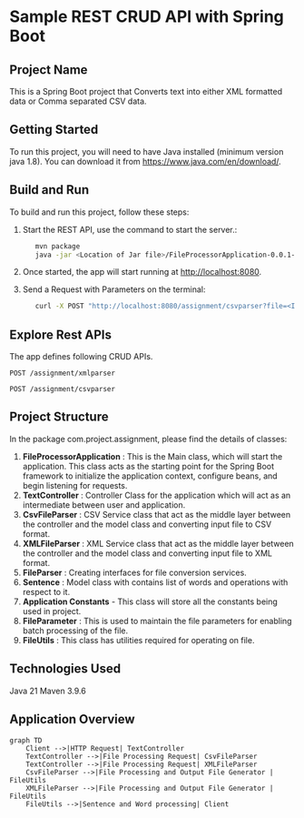 # Sample REST CRUD API with Spring Boot

## Project Name
This is a Spring Boot project that Converts text into either XML formatted data or Comma separated CSV data.

## Getting Started
To run this project, you will need to have Java installed (minimum version java 1.8). You can download it from https://www.java.com/en/download/.

## Build and Run
To build and run this project, follow these steps:

1. Start the REST API, use the command to start the server.:
    ```bash
       mvn package
       java -jar <Location of Jar file>/FileProcessorApplication-0.0.1-SNAPSHOT.jar 
    ```

2. Once started, the app will start running at <http://localhost:8080>. 

3. Send a Request with Parameters on the terminal:
    ```bash
       curl -X POST "http://localhost:8080/assignment/csvparser?file=<InputFilePath>
    ```

## Explore Rest APIs

The app defines following CRUD APIs.

    POST /assignment/xmlparser
    
    POST /assignment/csvparser


## Project Structure
In the package com.project.assignment, please find the details of classes:

1. **FileProcessorApplication** : This is the Main class, which will start the application. This class acts as the starting point for the Spring Boot framework to initialize the application context, configure beans, and begin listening for requests.
2. **TextController** : Controller Class for the application which will act as an intermediate between user and application.
3. **CsvFileParser** : CSV Service class that act as the middle layer between the controller and the model class and converting input file to CSV format.
4. **XMLFileParser** : XML Service class that act as the middle layer between the controller and the model class and converting input file to XML format.
5. **FileParser** : Creating interfaces for file conversion services.
6. **Sentence** : Model class with contains list of words and operations with respect to it.
7. **Application Constants** - This class will store all the constants being used in project.
8. **FileParameter** : This is used to maintain the file parameters for enabling batch processing of the file.
9. **FileUtils** : This class has utilities required for operating on file.

## Technologies Used
Java 21
Maven 3.9.6

## Application Overview

```mermaid
graph TD
    Client -->|HTTP Request| TextController
    TextController -->|File Processing Request| CsvFileParser
    TextController -->|File Processing Request| XMLFileParser
    CsvFileParser -->|File Processing and Output File Generator | FileUtils
    XMLFileParser -->|File Processing and Output File Generator | FileUtils
    FileUtils -->|Sentence and Word processing| Client
```
